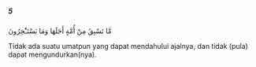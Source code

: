 ##### 5

<span class="ayah">مَّا تَسْبِقُ مِنْ أُمَّةٍ أَجَلَهَا وَمَا يَسْتَـْٔخِرُونَ</span>

<span class="ayah_translation">Tidak ada suatu umatpun yang dapat mendahului ajalnya, dan tidak (pula) dapat mengundurkan(nya).</span>
